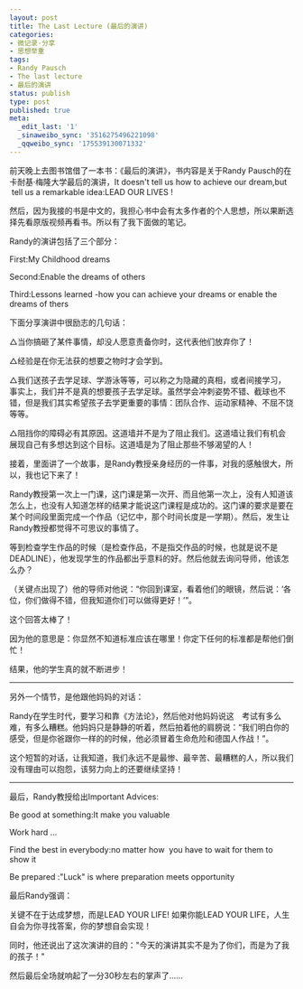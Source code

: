 ```yaml
---
layout: post
title: The Last Lecture (最后的演讲)
categories:
- 微记录·分享
- 思想举重
tags:
- Randy Pausch
- The last lecture
- 最后的演讲
status: publish
type: post
published: true
meta:
  _edit_last: '1'
  _sinaweibo_sync: '3516275496221098'
  _qqweibo_sync: '175539130071332'
---
```

前天晚上去图书馆借了一本书：《最后的演讲》，书内容是关于Randy Pausch的在卡耐基·梅隆大学最后的演讲，It doesn't tell us how to achieve our dream,but  tell us a remarkable idea:LEAD OUR LIVES !

然后，因为我接的书是中文的，我担心书中会有太多作者的个人思想，所以果断选择先看原版视频再看书。所以有了我下面做的笔记。

Randy的演讲包括了三个部分：

First:My Childhood dreams

Second:Enable the dreams of others

Third:Lessons learned -how you can achieve your dreams or enable the dreams of thers

下面分享演讲中很励志的几句话：

△当你搞砸了某件事情，却没人愿意责备你时，这代表他们放弃你了！

△经验是在你无法获的想要之物时才会学到。

△我们送孩子去学足球、学游泳等等，可以称之为隐藏的真相，或者间接学习，事实上，我们并不是真的想要孩子去学足球。虽然学会冲刺姿势不错、截球也不错，但是我们其实希望孩子去学更重要的事情：团队合作、运动家精神、不屈不饶等等。

△阻挡你的障碍必有其原因。这道墙并不是为了阻止我们。这道墙让我们有机会展现自己有多想达到这个目标。这道墙是为了阻止那些不够渴望的人！

接着，里面讲了一个故事，是Randy教授亲身经历的一件事，对我的感触很大，所以，我也记下来了！

<!--more-->

Randy教授第一次上一门课，这门课是第一次开、而且他第一次上，没有人知道该怎么上，也没有人知道怎样的结果才能说这门课程是成功的。这门课的要求是要在某个时间段里面完成一个作品（记忆中，那个时间长度是一学期）。然后，发生让Randy教授都觉得不可思议的事情了。

等到检查学生作品的时候（是检查作品，不是指交作品的时候，也就是说不是DEADLINE），他发现学生的作品都出乎意料的好。然后他就去询问导师，他该怎么办？

（关键点出现了）他的导师对他说：“你回到课室，看着他们的眼镜，然后说：‘各位，你们做得不错，但我知道你们可以做得更好！’”。

这个回答太棒了！

因为他的意思是：你显然不知道标准应该在哪里！你定下任何的标准都是帮他们倒忙！

结果，他的学生真的就不断进步！

-----------------------------

另外一个情节，是他跟他妈妈的对话：

Randy在学生时代，要学习和靠《方法论》，然后他对他妈妈说这　考试有多么难，有多么糟糕。他妈妈只是静静的听着，然后拍着他的肩膀说：“我们明白你的感受，但是你爸跟你一样的的时候，他必须冒着生命危险和德国人作战！”。

这个短暂的对话，让我知道，我们永远不是最惨、最辛苦、最糟糕的人，所以我们没有理由可以抱怨，该努力向上的还要继续坚持！

---------------------------

最后，Randy教授给出Important Advices:

Be good at something:It make you valuable

Work hard ...

Find the best in everybody:no matter how  you have to wait for them to show it

Be prepared :"Luck" is where preparation meets opportunity



最后Randy强调：

关键不在于达成梦想，而是LEAD YOUR LIFE! 如果你能LEAD YOUR LIFE，人生自会为你寻找答案，你的梦想自会实现！

同时，他还说出了这次演讲的目的："今天的演讲其实不是为了你们，而是为了我的孩子！"

然后最后全场就响起了一分30秒左右的掌声了......
